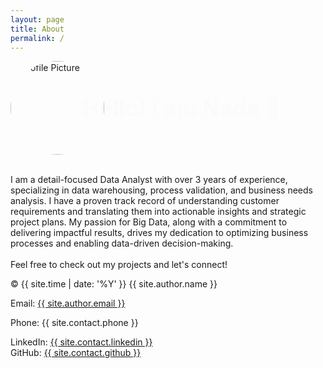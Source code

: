 ```yaml
---
layout: page
title: About
permalink: /
---
```

<div style="display: flex; align-items: center;">
    <img src="{{ '/asset/images/profile_pic1.jpg' | relative_url }}" alt="Profile Picture" style="width:150px; height:auto; border-radius: 50%;">
    <p class="animated-text" style="font-size: 36px; color: #000080; font-weight: bold; margin-left: 15px;">
        Hello! I am Nada 👋
      </p>
</div>

<style>
.animated-text {
    display: inline-block; /* To allow transformation */
    animation: slideIn 1s forwards; /* Animate the entire text */
}

/* Animation keyframes */
@keyframes slideIn {
    0% {
        transform: translateX(-50px); /* Start from the left */
        opacity: 0; /* Start invisible */
    }
    100% {
        transform: translateX(0); /* End at the original position */
        opacity: 1; /* Fully visible */
    }
}
</style>

<br>I am a detail-focused Data Analyst with over 3 years of experience, specializing in data warehousing, process validation, and business needs analysis. I have a proven track record of understanding customer requirements and translating them into actionable insights and strategic project plans. My passion for Big Data, along with a commitment to delivering impactful results, drives my dedication to optimizing business processes and enabling data-driven decision-making.
<br><br>Feel free to check out my projects and let's connect!

<footer>
    <p>&copy; {{ site.time | date: '%Y' }} {{ site.author.name }}</p>
    <p>Email: <a href="mailto:{{ site.author.email }}">{{ site.author.email }}</a></p>
    <p>Phone: {{ site.contact.phone }}</p>
    <p>
        LinkedIn: <a href="{{ site.contact.linkedin }}" target="_blank">{{ site.contact.linkedin }}</a><br>
        GitHub: <a href="{{ site.contact.github }}" target="_blank">{{ site.contact.github }}</a>
    </p>
</footer>
